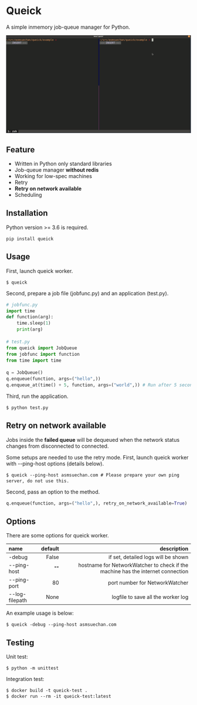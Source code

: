 # Queick
A simple inmemory job-queue manager for Python.

![capture](/capture.gif)

## Feature
* Written in Python only standard libraries
* Job-queue manager **without redis**
* Working for low-spec machines
* Retry
* **Retry on network available**
* Scheduling

## Installation
Python version >= 3.6 is required.

```
pip install queick
```

## Usage
First, launch queick worker.

```
$ queick
```

Second, prepare a job file (jobfunc.py) and an application (test.py).

```python
# jobfunc.py
import time
def function(arg):
    time.sleep(1)
    print(arg)

# test.py
from queick import JobQueue
from jobfunc import function
from time import time

q = JobQueue()
q.enqueue(function, args=("hello",))
q.enqueue_at(time() + 5, function, args=("world",)) # Run after 5 seconds
```

Third, run the application.

```
$ python test.py
```

## Retry on network available
Jobs inside the **failed queue** will be dequeued when the network status changes from disconnected to connected.

Some setups are needed to use the retry mode. First, launch queick worker with --ping-host options (details below).

```
$ queick --ping-host asmsuechan.com # Please prepare your own ping server, do not use this.
```

Second, pass an option to the method.

```python
q.enqueue(function, args=("hello",), retry_on_network_available=True)
```

## Options
There are some options for queick worker.

|name|default|description|
|:-|-:|-:|
|-debug|False|if set, detailed logs will be shown|
|--ping-host <HOST>|""|hostname for NetworkWatcher to check if the machine has the internet connection|
|--ping-port <PORT>|80|port number for NetworkWatcher|
|--log-filepath <filepath>|None|logfile to save all the worker log|

An example usage is below:

```
$ queick -debug --ping-host asmsuechan.com
```

## Testing
Unit test:

```
$ python -m unittest
```

Integration test:

```
$ docker build -t queick-test .
$ docker run --rm -it queick-test:latest
```
